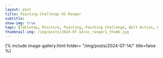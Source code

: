 ```yaml
---
layout: post
title: Painting Challenge US Ranger
subtitle:
show-img: true
tags: [Tabletop, Miniture, Painting, Painting Challenge, Bolt Action, Heldenschmiede]
thumbnail-img: /img/posts/2024-07-14/us_ranger1_thumb.jpg
---
```


{% include image-gallery.html folder= "/img/posts/2024-07-14/" title=false %}
